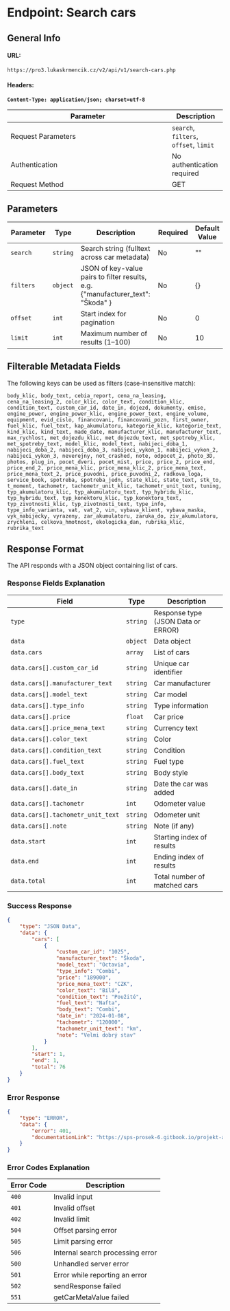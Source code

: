 # Endpoint: Search cars

## General Info

#### URL:

```url
https://pro3.lukaskrmencik.cz/v2/api/v1/search-cars.php
```

#### Headers:

<pre class="language-javascript"><code class="lang-javascript"><strong>Content-Type: application/json; charset=utf-8
</strong></code></pre>

<table><thead><tr><th width="361">Parameter</th><th>Description</th></tr></thead><tbody><tr><td>Request Parameters</td><td><code>search</code>, <code>filters</code>, <code>offset</code>, <code>limit</code></td></tr><tr><td>Authentication</td><td>No authentication required</td></tr><tr><td>Request Method</td><td>GET</td></tr></tbody></table>

## Parameters

<table><thead><tr><th width="133">Parameter</th><th width="87">Type</th><th width="262">Description</th><th width="127">Required</th><th>Default Value</th></tr></thead><tbody><tr><td><code>search</code></td><td><code>string</code></td><td>Search string (fulltext across car metadata)</td><td>No</td><td>""</td></tr><tr><td><code>filters</code></td><td><code>object</code></td><td>JSON of key-value pairs to filter results, e.g. {"manufacturer_text": "Škoda" }</td><td>No</td><td>{}</td></tr><tr><td><code>offset</code></td><td><code>int</code></td><td>Start index for pagination</td><td>No</td><td>0</td></tr><tr><td><code>limit</code></td><td><code>int</code></td><td>Maximum number of results (1–100)</td><td>No</td><td>10</td></tr></tbody></table>

## Filterable Metadata Fields

The following keys can be used as filters (case-insensitive match):

```
body_klic, body_text, cebia_report, cena_na_leasing, cena_na_leasing_2, color_klic, color_text, condition_klic, condition_text, custom_car_id, date_in, dojezd, dokumenty, emise, engine_power, engine_power_klic, engine_power_text, engine_volume, equipment, evid_cislo, financovani, financovani_pozn, first_owner, fuel_klic, fuel_text, kap_akumulatoru, kategorie_klic, kategorie_text, kind_klic, kind_text, made_date, manufacturer_klic, manufacturer_text, max_rychlost, met_dojezdu_klic, met_dojezdu_text, met_spotreby_klic, met_spotreby_text, model_klic, model_text, nabijeci_doba_1, nabijeci_doba_2, nabijeci_doba_3, nabijeci_vykon_1, nabijeci_vykon_2, nabijeci_vykon_3, neverejny, not_crashed, note, odpocet_2, photo_3D, photos, plug_in, pocet_dveri, pocet_mist, price, price_2, price_end, price_end_2, price_mena_klic, price_mena_klic_2, price_mena_text, price_mena_text_2, price_puvodni, price_puvodni_2, radkova_loga, service_book, spotreba, spotreba_jedn, state_klic, state_text, stk_to, t_moment, tachometr, tachometr_unit_klic, tachometr_unit_text, tuning, typ_akumulatoru_klic, typ_akumulatoru_text, typ_hybridu_klic, typ_hybridu_text, typ_konektoru_klic, typ_konektoru_text, typ_zivotnosti_klic, typ_zivotnosti_text, type_info, type_info_varianta, vat, vat_2, vin, vybava_klient, vybava_maska, vyk_nabijecky, vyrazeny, zar_akumulatoru, zaruka_do, ziv_akumulatoru, zrychleni, celkova_hmotnost, ekologicka_dan, rubrika_klic, rubrika_text
```

## Response Format

The API responds with a JSON object containing list of cars.

### Response Fields Explanation

| Field                             | Type     | Description                        |
| --------------------------------- | -------- | ---------------------------------- |
| `type`                            | `string` | Response type (JSON Data or ERROR) |
| `data`                            | `object` | Data object                        |
| `data.cars`                       | `array`  | List of cars                       |
| `data.cars[].custom_car_id`       | `string` | Unique car identifier              |
| `data.cars[].manufacturer_text`   | `string` | Car manufacturer                   |
| `data.cars[].model_text`          | `string` | Car model                          |
| `data.cars[].type_info`           | `string` | Type information                   |
| `data.cars[].price`               | `float`  | Car price                          |
| `data.cars[].price_mena_text`     | `string` | Currency text                      |
| `data.cars[].color_text`          | `string` | Color                              |
| `data.cars[].condition_text`      | `string` | Condition                          |
| `data.cars[].fuel_text`           | `string` | Fuel type                          |
| `data.cars[].body_text`           | `string` | Body style                         |
| `data.cars[].date_in`             | `string` | Date the car was added             |
| `data.cars[].tachometr`           | `int`    | Odometer value                     |
| `data.cars[].tachometr_unit_text` | `string` | Odometer unit                      |
| `data.cars[].note`                | `string` | Note (if any)                      |
| `data.start`                      | `int`    | Starting index of results          |
| `data.end`                        | `int`    | Ending index of results            |
| `data.total`                      | `int`    | Total number of matched cars       |

### Success Response

```json
{
    "type": "JSON Data",
    "data": {
        "cars": [
            {
                "custom_car_id": "1025",
                "manufacturer_text": "Škoda",
                "model_text": "Octavia",
                "type_info": "Combi",
                "price": "189000",
                "price_mena_text": "CZK",
                "color_text": "Bílá",
                "condition_text": "Použité",
                "fuel_text": "Nafta",
                "body_text": "Combi",
                "date_in": "2024-01-08",
                "tachometr": "120000",
                "tachometr_unit_text": "km",
                "note": "Velmi dobrý stav"
            }
        ],
        "start": 1,
        "end": 1,
        "total": 76
    }
}
```

### Error Response

```json
{
    "type": "ERROR",
    "data": {
        "error": 401,
        "documentationLink": "https://sps-prosek-6.gitbook.io/projekt-api/endpoint-search-cars"
    }
}
```

### Error Codes Explanation

| Error Code | Description                      |
| ---------- | -------------------------------- |
| `400`      | Invalid input                    |
| `401`      | Invalid offset                   |
| `402`      | Invalid limit                    |
| `504`      | Offset parsing error             |
| `505`      | Limit parsing error              |
| `506`      | Internal search processing error |
| `500`      | Unhandled server error           |
| `501`      | Error while reporting an error   |
| `502`      | sendResponse failed              |
| `551`      | getCarMetaValue failed           |
